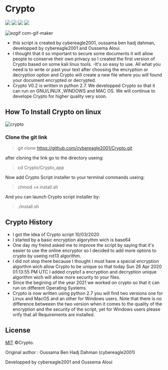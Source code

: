 # Crypto
  <a target="_blank" href="Language" title="Language"><img src="https://img.shields.io/badge/language-python 2.7-GREEN"></a>
  <a target="_blank" href="OS" title="OS"><img src="https://img.shields.io/static/v1?label=OS&message=linux&color=red"></a>
   <a target="_blank" href="OS" title="OS"><img src="https://img.shields.io/static/v1?label=OS&message=Windows&color=red"></a>
    <a target="_blank" href="OS" title="OS"><img src="https://img.shields.io/static/v1?label=OS&message=MacOS&color=red"></a>
  
![ezgif com-gif-maker](https://user-images.githubusercontent.com/63789665/80309500-f8755400-87c4-11ea-9ae1-5e0f7e1e3966.gif)

- this script is created by cybereagle2001, oussama ben hadj dahman, developped by cybereagle2001 and Oussema Aloui.
- I thought that it so important to secure some documents it will allow people to conserve their own privacy so I created the first version of Crypto based on some kali linux tools. -It's so easy to use. All what you need is to write or past your text after choosing the encryption or decryption option and Crypto will create a new file where you will found your document encrypted or decrypted.
- Crypto V0.2 is written in python 2.7. We developped Crypto so that it can run on GNU/LINUX ,WINDOWS and MAC OS. We will continue to develope Crypto for higher quality very soon.

## How To Install Crypto on linux 

![crypto](https://user-images.githubusercontent.com/63789665/121598455-bc896680-ca39-11eb-8d84-6286003e1ba9.png)


### Clone the git link 

>  git clone https://github.com/cybereagle2001/Crypto.git

after cloning the link go to the directory useing:
                    
> cd Crypto/Crypto_app

Now add Crypto Script installer to your terminal commands useing:
>chmod +x install.sh

And you can launch Crypto script installer by:

  >./install.sh
  
## Crypto History
- I got the idea of Crypto script 10/03/2020
- I started by a basic encryption algorythm wich is base64 
- One day my freind asked me to improve the script by saying that it's easier to use the online encryptor so I decided to add more optons to crypto by useing rot13 algorithm.
- I did not stop there because I thought I must have a special encryption algorthm wich allow Crypto to be unique so that today Sun 26 Apr 2020 01:13:55 PM UTC I added crypto1 a encryption and decryption unique algorithm wich will allow more security to your files. 
- Since the begining of the year 2021 we worked on crypto so that it can run on different Operating Systems.
- Crypto is now written using python 2.7 you will find two versions one for Linux and MacOS and an other for Windows users. Note that there is no difference betweeen the two version when it comes to the quality of the encryption and the security of the script, yet for Windows users please vrify that all Requirements are installed. 


## License

[MIT](https://choosealicense.com/licenses/mit/) ©Crypto.

Original author : Oussama Ben Hadj Dahman (cybereagle2001)

Developped by cybereagle2001 and Oussema Aloui 
